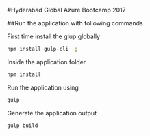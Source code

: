 #Hyderabad Global Azure Bootcamp 2017

##Run the application with following commands
 
First time install the glup globally

```bash
npm install gulp-cli -g
```

Inside the application folder
```bash
npm install
```

Run the application using
```bash
gulp
```

Generate the application output
```bash
gulp build
```
